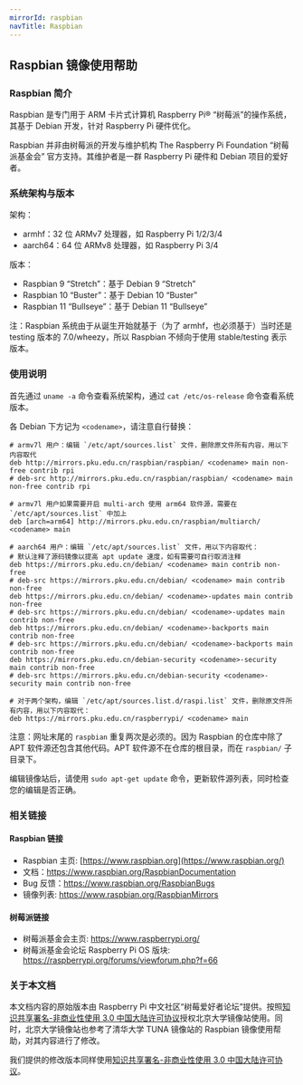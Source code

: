 ```yaml
---
mirrorId: raspbian
navTitle: Raspbian
---
```


## Raspbian 镜像使用帮助

### Raspbian 简介

Raspbian 是专门用于 ARM 卡片式计算机 Raspberry Pi® “树莓派”的操作系统， 其基于 Debian 开发，针对 Raspberry Pi 硬件优化。

Raspbian 并非由树莓派的开发与维护机构 The Raspberry Pi Foundation “树莓派基金会” 官方支持。其维护者是一群 Raspberry Pi 硬件和 Debian 项目的爱好者。

### 系统架构与版本

架构：

- armhf：32 位 ARMv7 处理器，如 Raspberry Pi 1/2/3/4
- aarch64：64 位 ARMv8 处理器，如 Raspberry Pi 3/4

版本：

- Raspbian 9 “Stretch”：基于 Debian 9 “Stretch”
- Raspbian 10 “Buster”：基于 Debian 10 “Buster”
- Raspbian 11 “Bullseye”：基于 Debian 11 “Bullseye”

注：Raspbian 系统由于从诞生开始就基于（为了 armhf，也必须基于）当时还是 testing 版本的 7.0/wheezy，所以 Raspbian 不倾向于使用 stable/testing 表示版本。

### 使用说明

首先通过 `uname -a` 命令查看系统架构，通过 `cat /etc/os-release` 命令查看系统版本。

各 Debian 下方记为 `<codename>`，请注意自行替换：

```unix-conf
# armv7l 用户：编辑 `/etc/apt/sources.list` 文件，删除原文件所有内容，用以下内容取代
deb http://mirrors.pku.edu.cn/raspbian/raspbian/ <codename> main non-free contrib rpi
# deb-src http://mirrors.pku.edu.cn/raspbian/raspbian/ <codename> main non-free contrib rpi

# armv7l 用户如果需要开启 multi-arch 使用 arm64 软件源，需要在 `/etc/apt/sources.list` 中加上
deb [arch=arm64] http://mirrors.pku.edu.cn/raspbian/multiarch/ <codename> main

# aarch64 用户：编辑 `/etc/apt/sources.list` 文件，用以下内容取代：
# 默认注释了源码镜像以提高 apt update 速度，如有需要可自行取消注释
deb https://mirrors.pku.edu.cn/debian/ <codename> main contrib non-free
# deb-src https://mirrors.pku.edu.cn/debian/ <codename> main contrib non-free
deb https://mirrors.pku.edu.cn/debian/ <codename>-updates main contrib non-free
# deb-src https://mirrors.pku.edu.cn/debian/ <codename>-updates main contrib non-free
deb https://mirrors.pku.edu.cn/debian/ <codename>-backports main contrib non-free
# deb-src https://mirrors.pku.edu.cn/debian/ <codename>-backports main contrib non-free
deb https://mirrors.pku.edu.cn/debian-security <codename>-security main contrib non-free
# deb-src https://mirrors.pku.edu.cn/debian-security <codename>-security main contrib non-free

# 对于两个架构，编辑 `/etc/apt/sources.list.d/raspi.list` 文件，删除原文件所有内容，用以下内容取代：
deb https://mirrors.pku.edu.cn/raspberrypi/ <codename> main
```

注意：网址末尾的 `raspbian` 重复两次是必须的。因为 Raspbian 的仓库中除了 APT 软件源还包含其他代码。APT 软件源不在仓库的根目录，而在 `raspbian/` 子目录下。

编辑镜像站后，请使用 `sudo apt-get update` 命令，更新软件源列表，同时检查您的编辑是否正确。

### 相关链接

#### Raspbian 链接

- Raspbian 主页: [https://www.raspbian.org](https://www.raspbian.org/)
- 文档：https://www.raspbian.org/RaspbianDocumentation
- Bug 反馈：https://www.raspbian.org/RaspbianBugs
- 镜像列表: https://www.raspbian.org/RaspbianMirrors

#### 树莓派链接

- 树莓派基金会主页: https://www.raspberrypi.org/
- 树莓派基金会论坛 Raspberry Pi OS 版块: https://raspberrypi.org/forums/viewforum.php?f=66

### 关于本文档

本文档内容的原始版本由 Raspberry Pi 中文社区“树莓爱好者论坛”提供。按照[知识共享署名-非商业性使用 3.0 中国大陆许可协议](http://creativecommons.org/licenses/by-nc/3.0/cn/)授权北京大学镜像站使用。同时，北京大学镜像站也参考了清华大学 TUNA 镜像站的 Raspbian 镜像使用帮助，对其内容进行了修改。

我们提供的修改版本同样使用[知识共享署名-非商业性使用 3.0 中国大陆许可协议](http://creativecommons.org/licenses/by-nc/3.0/cn/)。
